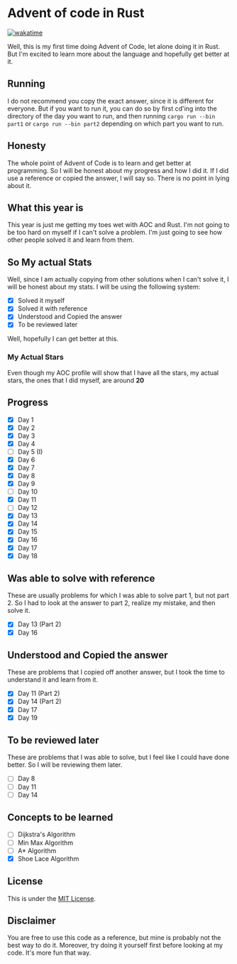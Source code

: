 # Advent of code in Rust

[![wakatime](https://wakatime.com/badge/user/7bd238cb-c7ea-4e56-abe2-0b6ae36ff252/project/018c2435-779f-4e29-9b28-21c87f443d79.svg)](https://wakatime.com/badge/user/7bd238cb-c7ea-4e56-abe2-0b6ae36ff252/project/018c2435-779f-4e29-9b28-21c87f443d79)

Well, this is my first time doing Advent of Code, let alone doing it in Rust. But I'm excited to learn more about the language and hopefully get better at it.

## Running

I do not recommend you copy the exact answer, since it is different for everyone. But if you want to run it, you can do so by first cd'ing into the directory of the day you want to run, and then running `cargo run --bin part1` or `cargo run --bin part2` depending on which part you want to run.

## Honesty

The whole point of Advent of Code is to learn and get better at programming. So I will be honest about my progress and how I did it. If I did use a reference or copied the answer, I will say so. There is no point in lying about it.

## What this year is

This year is just me getting my toes wet with AOC and Rust. I'm not going to be too hard on myself if I can't solve a problem. I'm just going to see how other people solved it and learn from them.

## So My actual Stats

Well, since I am actually copying from other solutions when I can't solve it, I will be honest about my stats. I will be using the following system:

- [x] Solved it myself
- [x] Solved it with reference
- [x] Understood and Copied the answer
- [x] To be reviewed later

Well, hopefully I can get better at this.

### My Actual Stars

Even though my AOC profile will show that I have all the stars, my actual stars, the ones that I did myself, are around **20**

## Progress

- [x] Day 1
- [x] Day 2
- [x] Day 3
- [x] Day 4
- [ ] Day 5 (I)
- [x] Day 6
- [x] Day 7
- [x] Day 8
- [x] Day 9
- [ ] Day 10
- [x] Day 11
- [ ] Day 12
- [x] Day 13
- [x] Day 14
- [x] Day 15
- [x] Day 16
- [x] Day 17
- [x] Day 18

## Was able to solve with reference

These are usually problems for which I was able to solve part 1, but not part 2. So I had to look at the answer to part 2, realize my mistake, and then solve it.

- [x] Day 13 (Part 2)
- [x] Day 16

## Understood and Copied the answer

These are problems that I copied off another answer, but I took the time to understand it and learn from it.

- [x] Day 11 (Part 2)
- [x] Day 14 (Part 2)
- [x] Day 17
- [x] Day 19

## To be reviewed later

These are problems that I was able to solve, but I feel like I could have done better. So I will be reviewing them later.

- [ ] Day 8
- [ ] Day 11
- [ ] Day 14

## Concepts to be learned

- [ ] Dijkstra's Algorithm
- [ ] Min Max Algorithm
- [ ] A* Algorithm
- [x] Shoe Lace Algorithm

## License

This is under the [MIT License](/LICENSE).

## Disclaimer

You are free to use this code as a reference, but mine is probably not the best way to do it. Moreover, try doing it yourself first before looking at my code. It's more fun that way.
